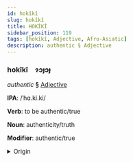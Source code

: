 ```yaml
---
id: hokîkî
slug: hokîkî
title: HOKÎKÎ
sidebar_position: 119
tags: [hokîkî, Adjective, Afro-Asiatic]
description: authentic § Adjective
---
```


### hokîkî&emsp;<span kind="abugida">ɂɔɟɔɟ</span>

*authentic* **§** [Adjective](../../tags/Adjective)

**IPA**: /ˈhɑ.ki.ki/

**Verb**: to be authentic/true

**Noun**: authenticity/truth

**Modifier**: authentic/true

<details>
    <summary>Origin</summary>
    Arabic حَقِيقِيّ ḥaqīqiyy <br/>
    <em>Afro-Asiatic Language Family</em>
</details>
